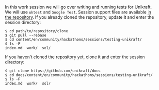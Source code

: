 In this work session we will go over writing and running tests for Unikraft.
We will use `uktest` and `Google Test`.
Session support files are available [in the repository](https://github.com/unikraft/docs).
If you already cloned the repository, update it and enter the session directory:


```
$ cd path/to/repository/clone
$ git pull --rebase
$ cd content/en/community/hackathons/sessions/testing-unikraft/
$ ls -F
index.md  work/  sol/
```

If you haven't cloned the repository yet, clone it and enter the session directory:


```
$ git clone https://github.com/unikraft/docs
$ cd docs/content/en/community/hackathons/sessions/testing-unikraft/
$ ls -F
index.md  work/  sol/
```
